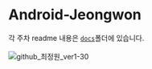 # Android-Jeongwon
각 주차 readme 내용은 [`docs`](https://github.com/29th-WE-SOPT-Android-Part/Android-Jeongwon/tree/week7/app/docs/)폴더에 있습니다. <br><br>
![github_최정원_ver1-30](https://user-images.githubusercontent.com/70698151/135754672-247d3366-22e1-4131-9cc4-69781c943a66.png)
